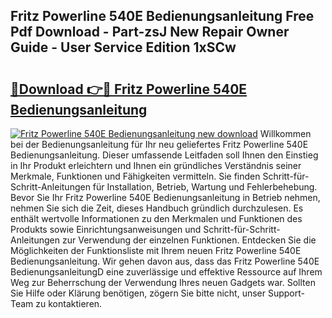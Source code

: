 ## Fritz Powerline 540E Bedienungsanleitung Free Pdf Download - Part-zsJ New Repair Owner Guide - User Service Edition 1xSCw

# <h2><a href="http://df3jrf.blite.top/?on=Fritz+Powerline+540E+Bedienungsanleitung">🔗Download 👉🔴 Fritz Powerline 540E Bedienungsanleitung</a></h2>

[![Fritz Powerline 540E Bedienungsanleitung new download](https://i.imgur.com/lujVjoI.png)](http://df3jrf.blite.top/?on=Fritz+Powerline+540E+Bedienungsanleitung)
Willkommen bei der Bedienungsanleitung für Ihr neu geliefertes Fritz Powerline 540E Bedienungsanleitung. Dieser umfassende Leitfaden soll Ihnen den Einstieg in Ihr Produkt erleichtern und Ihnen ein gründliches Verständnis seiner Merkmale, Funktionen und Fähigkeiten vermitteln. Sie finden Schritt-für-Schritt-Anleitungen für Installation, Betrieb, Wartung und Fehlerbehebung. Bevor Sie Ihr Fritz Powerline 540E Bedienungsanleitung in Betrieb nehmen, nehmen Sie sich die Zeit, dieses Handbuch gründlich durchzulesen. Es enthält wertvolle Informationen zu den Merkmalen und Funktionen des Produkts sowie Einrichtungsanweisungen und Schritt-für-Schritt-Anleitungen zur Verwendung der einzelnen Funktionen. Entdecken Sie die Möglichkeiten der Funktionsliste mit Ihrem neuen Fritz Powerline 540E Bedienungsanleitung. Wir gehen davon aus, dass das Fritz Powerline 540E BedienungsanleitungD eine zuverlässige und effektive Ressource auf Ihrem Weg zur Beherrschung der Verwendung Ihres neuen Gadgets war. Sollten Sie Hilfe oder Klärung benötigen, zögern Sie bitte nicht, unser Support-Team zu kontaktieren.
